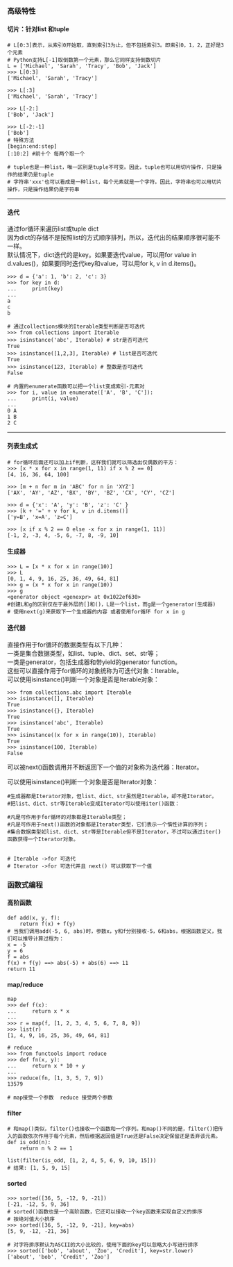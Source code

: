 ### 高级特性
#### 切片：针对list 和tuple
```
# L[0:3]表示，从索引0开始取，直到索引3为止，但不包括索引3。即索引0，1，2，正好是3个元素
# Python支持L[-1]取倒数第一个元素，那么它同样支持倒数切片
L = ['Michael', 'Sarah', 'Tracy', 'Bob', 'Jack']
>>> L[0:3]
['Michael', 'Sarah', 'Tracy']

>>> L[:3]
['Michael', 'Sarah', 'Tracy']

>>> L[-2:]
['Bob', 'Jack']

>>> L[-2:-1]
['Bob']
# 特殊方法
[begin:end:step]
[:10:2] #前十个 每两个取一个

# tuple也是一种list，唯一区别是tuple不可变。因此，tuple也可以用切片操作，只是操作的结果仍是tuple
# 字符串'xxx'也可以看成是一种list，每个元素就是一个字符。因此，字符串也可以用切片操作，只是操作结果仍是字符串
```
---
#### 迭代
通过for循环来遍历list或tuple dict  
因为dict的存储不是按照list的方式顺序排列，所以，迭代出的结果顺序很可能不一样。  
默认情况下，dict迭代的是key。如果要迭代value，可以用for value in d.values()，如果要同时迭代key和value，可以用for k, v in d.items()。  
```
>>> d = {'a': 1, 'b': 2, 'c': 3}
>>> for key in d:
...     print(key)
...
a
c
b

# 通过collections模块的Iterable类型判断是否可迭代
>>> from collections import Iterable
>>> isinstance('abc', Iterable) # str是否可迭代
True
>>> isinstance([1,2,3], Iterable) # list是否可迭代
True
>>> isinstance(123, Iterable) # 整数是否可迭代
False

# 内置的enumerate函数可以把一个list变成索引-元素对
>>> for i, value in enumerate(['A', 'B', 'C']):
...     print(i, value)
...
0 A
1 B
2 C

```
---
#### 列表生成式

```
# for循环后面还可以加上if判断，这样我们就可以筛选出仅偶数的平方：
>>> [x * x for x in range(1, 11) if x % 2 == 0]
[4, 16, 36, 64, 100]

>>> [m + n for m in 'ABC' for n in 'XYZ']
['AX', 'AY', 'AZ', 'BX', 'BY', 'BZ', 'CX', 'CY', 'CZ']

>>> d = {'x': 'A', 'y': 'B', 'z': 'C' }
>>> [k + '=' + v for k, v in d.items()]
['y=B', 'x=A', 'z=C']

>>> [x if x % 2 == 0 else -x for x in range(1, 11)]
[-1, 2, -3, 4, -5, 6, -7, 8, -9, 10]
```
#### 生成器
```
>>> L = [x * x for x in range(10)]
>>> L
[0, 1, 4, 9, 16, 25, 36, 49, 64, 81]
>>> g = (x * x for x in range(10))
>>> g
<generator object <genexpr> at 0x1022ef630>
#创建L和g的区别仅在于最外层的[]和()，L是一个list，而g是一个generator(生成器)
# 使用next(g)来获取下一个生成器的内容 或者使用for循环 for x in g
```
#### 迭代器
直接作用于for循环的数据类型有以下几种：  
一类是集合数据类型，如list、tuple、dict、set、str等；  
一类是generator，包括生成器和带yield的generator function。  
这些可以直接作用于for循环的对象统称为可迭代对象：Iterable。  
可以使用isinstance()判断一个对象是否是Iterable对象：  
```
>>> from collections.abc import Iterable
>>> isinstance([], Iterable)
True
>>> isinstance({}, Iterable)
True
>>> isinstance('abc', Iterable)
True
>>> isinstance((x for x in range(10)), Iterable)
True
>>> isinstance(100, Iterable)
False
```
可以被next()函数调用并不断返回下一个值的对象称为迭代器：Iterator。

可以使用isinstance()判断一个对象是否是Iterator对象：
```
#生成器都是Iterator对象，但list、dict、str虽然是Iterable，却不是Iterator。
#把list、dict、str等Iterable变成Iterator可以使用iter()函数：

#凡是可作用于for循环的对象都是Iterable类型；
#凡是可作用于next()函数的对象都是Iterator类型，它们表示一个惰性计算的序列；
#集合数据类型如list、dict、str等是Iterable但不是Iterator，不过可以通过iter()函数获得一个Iterator对象。


# Iterable ->for 可迭代
# Iterator ->for 可迭代并且 next() 可以获取下一个值
```


### 函数式编程
#### 高阶函数
```
def add(x, y, f):
    return f(x) + f(y) 
# 当我们调用add(-5, 6, abs)时，参数x，y和f分别接收-5，6和abs，根据函数定义，我们可以推导计算过程为：
x = -5
y = 6
f = abs
f(x) + f(y) ==> abs(-5) + abs(6) ==> 11
return 11
```

#### map/reduce
```
map
>>> def f(x):
...     return x * x
...
>>> r = map(f, [1, 2, 3, 4, 5, 6, 7, 8, 9])
>>> list(r)
[1, 4, 9, 16, 25, 36, 49, 64, 81]

# reduce
>>> from functools import reduce
>>> def fn(x, y):
...     return x * 10 + y
...
>>> reduce(fn, [1, 3, 5, 7, 9])
13579

# map接受一个参数  reduce 接受两个参数
```
#### filter
```
# 和map()类似，filter()也接收一个函数和一个序列。和map()不同的是，filter()把传入的函数依次作用于每个元素，然后根据返回值是True还是False决定保留还是丢弃该元素。
def is_odd(n):
    return n % 2 == 1

list(filter(is_odd, [1, 2, 4, 5, 6, 9, 10, 15]))
# 结果: [1, 5, 9, 15]
```

#### sorted
```
>>> sorted([36, 5, -12, 9, -21])
[-21, -12, 5, 9, 36]
# sorted()函数也是一个高阶函数，它还可以接收一个key函数来实现自定义的排序
# 按绝对值大小排序
>>> sorted([36, 5, -12, 9, -21], key=abs)
[5, 9, -12, -21, 36]

# 对字符排序默认为ASCII的大小比较的，使用下面的key可以忽略大小写进行排序
>>> sorted(['bob', 'about', 'Zoo', 'Credit'], key=str.lower)
['about', 'bob', 'Credit', 'Zoo']
```